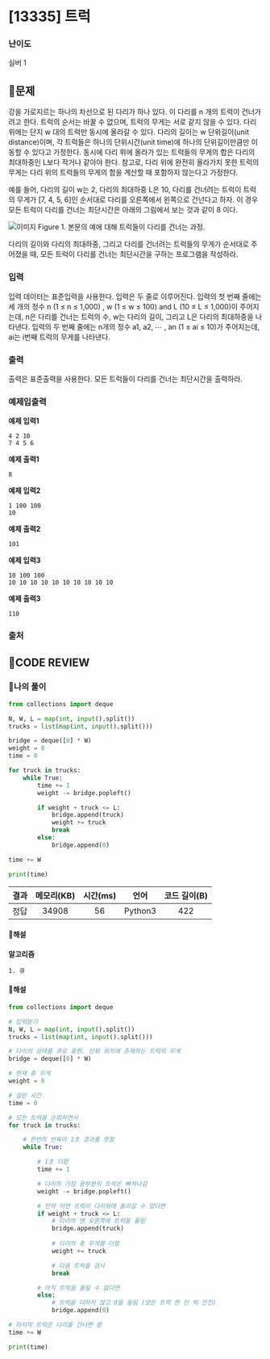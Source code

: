 # [13335] 트럭

### **난이도**
실버 1
## **📝문제**
강을 가로지르는 하나의 차선으로 된 다리가 하나 있다. 이 다리를 n 개의 트럭이 건너가려고 한다. 트럭의 순서는 바꿀 수 없으며, 트럭의 무게는 서로 같지 않을 수 있다. 다리 위에는 단지 w 대의 트럭만 동시에 올라갈 수 있다. 다리의 길이는 w 단위길이(unit distance)이며, 각 트럭들은 하나의 단위시간(unit time)에 하나의 단위길이만큼만 이동할 수 있다고 가정한다. 동시에 다리 위에 올라가 있는 트럭들의 무게의 합은 다리의 최대하중인 L보다 작거나 같아야 한다. 참고로, 다리 위에 완전히 올라가지 못한 트럭의 무게는 다리 위의 트럭들의 무게의 합을 계산할 때 포함하지 않는다고 가정한다.

예를 들어, 다리의 길이 w는 2, 다리의 최대하중 L은 10, 다리를 건너려는 트럭이 트럭의 무게가 [7, 4, 5, 6]인 순서대로 다리를 오른쪽에서 왼쪽으로 건넌다고 하자. 이 경우 모든 트럭이 다리를 건너는 최단시간은 아래의 그림에서 보는 것과 같이 8 이다.


![이미지](https://onlinejudgeimages.s3-ap-northeast-1.amazonaws.com/problem/13335/1.png)
Figure 1. 본문의 예에 대해 트럭들이 다리를 건너는 과정.

다리의 길이와 다리의 최대하중, 그리고 다리를 건너려는 트럭들의 무게가 순서대로 주어졌을 때, 모든 트럭이 다리를 건너는 최단시간을 구하는 프로그램을 작성하라.
### **입력**
입력 데이터는 표준입력을 사용한다. 입력은 두 줄로 이루어진다. 입력의 첫 번째 줄에는 세 개의 정수 n (1 ≤ n ≤ 1,000) , w (1 ≤ w ≤ 100) and L (10 ≤ L ≤ 1,000)이 주어지는데, n은 다리를 건너는 트럭의 수, w는 다리의 길이, 그리고 L은 다리의 최대하중을 나타낸다. 입력의 두 번째 줄에는 n개의 정수 a1, a2, ⋯ , an (1 ≤ ai ≤ 10)가 주어지는데, ai는 i번째 트럭의 무게를 나타낸다.
### **출력**
출력은 표준출력을 사용한다. 모든 트럭들이 다리를 건너는 최단시간을 출력하라.
### **예제입출력**

**예제 입력1**

```
4 2 10
7 4 5 6
```

**예제 출력1**

```
8
```

**예제 입력2**

```
1 100 100
10
```

**예제 출력2**

```
101
```

**예제 입력3**

```
10 100 100
10 10 10 10 10 10 10 10 10 10
```

**예제 출력3**

```
110
```

### **출처**

## **🧐CODE REVIEW**

### **🧾나의 풀이**

```python
from collections import deque

N, W, L = map(int, input().split())
trucks = list(map(int, input().split()))

bridge = deque([0] * W)
weight = 0
time = 0

for truck in trucks:
    while True:
        time += 1
        weight -= bridge.popleft()

        if weight + truck <= L:
            bridge.append(truck)
            weight += truck
            break
        else:
            bridge.append(0)

time += W

print(time)
```

결과	| 메모리(KB) |	시간(ms) |	언어 |	코드 길이(B)
:----:|:-----:|:-----:|:-----:|:--------:
정답|34908|56|Python3|422
#### **📝해설**

**알고리즘**
```
1. 큐
```

#### **📝해설**

```python
from collections import deque

# 입력받기
N, W, L = map(int, input().split())
trucks = list(map(int, input().split()))

# 다리의 상태를 큐로 표현. 단위 위치에 존재하는 트럭의 무게
bridge = deque([0] * W)

# 현재 총 무게
weight = 0

# 걸린 시간
time = 0

# 모든 트럭을 순회하면서
for truck in trucks:

    # 한번의 반복이 1초 경과를 뜻함
    while True:

        # 1초 더함
        time += 1

        # 다리의 가장 끝부분의 트럭은 빠져나감
        weight -= bridge.popleft()

        # 만약 이번 트럭이 다리위에 올라갈 수 있다면
        if weight + truck <= L:
            # 다리의 맨 오른쪽에 트럭을 올림
            bridge.append(truck)
            
            # 다리의 총 무게를 더함
            weight += truck

            # 다음 트럭을 검사
            break

        # 아직 트럭을 올릴 수 없다면
        else:
            # 트럭을 더하지 않고 0을 올림 (모든 트럭 한 칸 씩 전진)
            bridge.append(0)

# 마지막 트럭은 다리를 건너면 끝
time += W

print(time)
```